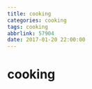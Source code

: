 ```yaml
---
title: cooking
categories: cooking
tags: cooking
abbrlink: 57904
date: 2017-01-20 22:00:00
---
```

# cooking
